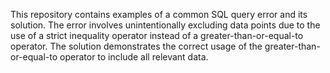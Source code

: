 This repository contains examples of a common SQL query error and its solution.  The error involves unintentionally excluding data points due to the use of a strict inequality operator instead of a greater-than-or-equal-to operator. The solution demonstrates the correct usage of the greater-than-or-equal-to operator to include all relevant data.